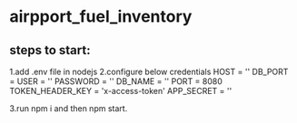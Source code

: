 # airpport_fuel_inventory

steps to start:
----------------
1.add .env file in nodejs
2.configure below credentials
HOST = ''
DB_PORT = 
USER = ''
PASSWORD = ''
DB_NAME = ''
PORT = 8080
TOKEN_HEADER_KEY = 'x-access-token'
APP_SECRET = ''

3.run npm i and then npm start.
